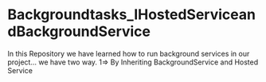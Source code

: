 # Backgroundtasks_IHostedServiceandBackgroundService
In this Repository we have learned how to run background services in our project... we have two way. 1=> By Inheriting BackgroundService and Hosted Service
